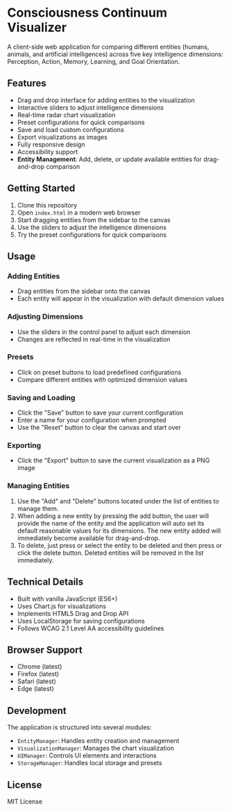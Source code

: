# Consciousness Continuum Visualizer

A client-side web application for comparing different entities (humans, animals, and artificial intelligences) across five key intelligence dimensions: Perception, Action, Memory, Learning, and Goal Orientation.

## Features

- Drag and drop interface for adding entities to the visualization
- Interactive sliders to adjust intelligence dimensions
- Real-time radar chart visualization
- Preset configurations for quick comparisons
- Save and load custom configurations
- Export visualizations as images
- Fully responsive design
- Accessibility support
- **Entity Management**: Add, delete, or update available entities for drag-and-drop comparison

## Getting Started

1. Clone this repository
2. Open `index.html` in a modern web browser
3. Start dragging entities from the sidebar to the canvas
4. Use the sliders to adjust the intelligence dimensions
5. Try the preset configurations for quick comparisons

## Usage

### Adding Entities
- Drag entities from the sidebar onto the canvas
- Each entity will appear in the visualization with default dimension values

### Adjusting Dimensions
- Use the sliders in the control panel to adjust each dimension
- Changes are reflected in real-time in the visualization

### Presets
- Click on preset buttons to load predefined configurations
- Compare different entities with optimized dimension values

### Saving and Loading
- Click the "Save" button to save your current configuration
- Enter a name for your configuration when prompted
- Use the "Reset" button to clear the canvas and start over

### Exporting
- Click the "Export" button to save the current visualization as a PNG image

### Managing Entities

1. Use the "Add" and "Delete" buttons located under the list of entities to manage them.
2. When adding a new entity by pressing the add button, the user will provide the name of the entity and the application will auto set its default reasonable values for its dimensions. The new entity added will immediately become available for drag-and-drop.
3. To delete, just press or select the entity to be deleted and then press or click the delete button. Deleted entities will be removed in the list immediately.

## Technical Details

- Built with vanilla JavaScript (ES6+)
- Uses Chart.js for visualizations
- Implements HTML5 Drag and Drop API
- Uses LocalStorage for saving configurations
- Follows WCAG 2.1 Level AA accessibility guidelines

## Browser Support

- Chrome (latest)
- Firefox (latest)
- Safari (latest)
- Edge (latest)

## Development

The application is structured into several modules:

- `EntityManager`: Handles entity creation and management
- `VisualizationManager`: Manages the chart visualization
- `UIManager`: Controls UI elements and interactions
- `StorageManager`: Handles local storage and presets

## License

MIT License